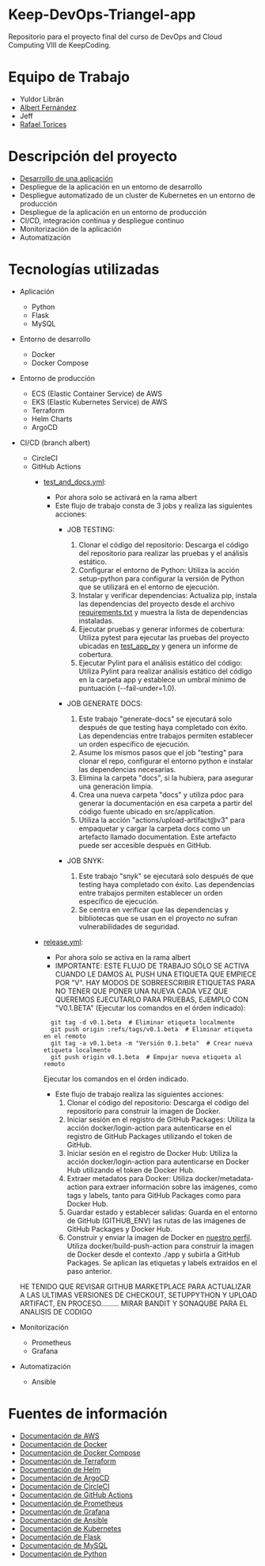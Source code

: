 # Keep-DevOps-Triangel-app

Repositorio para el proyecto final del curso de DevOps and Cloud Computing VIII de KeepCoding.

# Equipo de Trabajo

- Yuldor Librán
- [Albert Fernández](https://github.com/albertferal)
- Jeff
- [Rafael Torices](https://github.com/RafaTorices)

# Descripción del proyecto

- [Desarrollo de una aplicación](app/Readme.md)
- Despliegue de la aplicación en un entorno de desarrollo
- Despliegue automatizado de un cluster de Kubernetes en un entorno de producción
- Despliegue de la aplicación en un entorno de producción
- CI/CD, integración continua y despliegue continuo
- Monitorización de la aplicación
- Automatización

# Tecnologías utilizadas

- Aplicación
    - Python
    - Flask
    - MySQL

- Entorno de desarrollo
    - Docker
    - Docker Compose

- Entorno de producción
    - ECS (Elastic Container Service) de AWS
    - EKS (Elastic Kubernetes Service) de AWS
    - Terraform
    - Helm Charts
    - ArgoCD

- CI/CD (branch albert)
    - CircleCI
    - GitHub Actions
        - [test_and_docs.yml](.github/workflows/test_and_docs.yml):
            - Por ahora solo se activará en la rama albert
            - Este flujo de trabajo consta de 3 jobs y realiza las siguientes acciones:
                - JOB TESTING:
                    1. Clonar el código del repositorio: Descarga el código del repositorio para realizar las pruebas y el análisis estático.
                    2. Configurar el entorno de Python: Utiliza la acción setup-python para configurar la versión de Python que se utilizará en el entorno de ejecución.
                    3. Instalar y verificar dependencias: Actualiza pip, instala las dependencias del proyecto desde el archivo [requirements.txt](app/requirements.txt) y muestra la lista de dependencias instaladas.
                    4. Ejecutar pruebas y generar informes de cobertura: Utiliza pytest para ejecutar las pruebas del proyecto ubicadas en [test_app_py](app/src/tests\test_app.py) y genera un informe de cobertura.
                    5. Ejecutar Pylint para el análisis estático del código: Utiliza Pylint para realizar análisis estático del código en la carpeta app y establece un umbral mínimo de puntuación (--fail-under=1.0).
                
                - JOB GENERATE DOCS:
                    1. Este trabajo "generate-docs" se ejecutará solo después de que testing haya completado con éxito. Las dependencias entre trabajos permiten establecer un orden específico de ejecución.
                    2. Asume los mismos pasos que el job "testing" para clonar el repo, configurar el entorno python e instalar las dependencias necesarias.
                    3. Elimina la carpeta "docs", si la hubiera, para asegurar una generación limpia.
                    4. Crea una nueva carpeta "docs" y utiliza pdoc para generar la documentación en esa carpeta a partir del código fuente ubicado en src/application.
                    5. Utiliza la acción "actions/upload-artifact@v3" para empaquetar y cargar la carpeta docs como un artefacto llamado documentation. Este artefacto puede ser accesible después en GitHub.
                - JOB SNYK:
                    1. Este trabajo "snyk" se ejecutará solo después de que testing haya completado con éxito. Las dependencias entre trabajos permiten establecer un orden específico de ejecución.
                    2. Se centra en verificar que las dependencias y bibliotecas que se usan en el proyecto no sufran vulnerabilidades de seguridad.

        - [release.yml](.github/workflows/release.yml):
            - Por ahora solo se activa en la rama albert
            - IMPORTANTE: ESTE FLUJO DE TRABAJO SÓLO SE ACTIVA CUANDO LE DAMOS AL PUSH UNA ETIQUETA QUE EMPIECE POR "V". HAY MODOS DE SOBREESCRIBIR ETIQUETAS PARA NO TENER QUE PONER UNA NUEVA CADA VEZ QUE QUEREMOS EJECUTARLO PARA PRUEBAS, EJEMPLO CON "V0.1.BETA" (Ejecutar los comandos en el órden indicado):
            ```
              git tag -d v0.1.beta  # Eliminar etiqueta localmente
              git push origin :refs/tags/v0.1.beta  # Eliminar etiqueta en el remoto
              git tag -a v0.1.beta -m "Versión 0.1.beta"  # Crear nueva etiqueta localmente
              git push origin v0.1.beta  # Empujar nueva etiqueta al remoto
            ```
            Ejecutar los comandos en el órden indicado.
            - Este flujo de trabajo realiza las siguientes acciones:
                1. Clonar el código del repositorio: Descarga el código del repositorio para construir la imagen de Docker.
                2. Iniciar sesión en el registro de GitHub Packages: Utiliza la acción docker/login-action para autenticarse en el registro de GitHub Packages utilizando el token de GitHub.
                3. Iniciar sesión en el registro de Docker Hub: Utiliza la acción docker/login-action para autenticarse en Docker Hub utilizando el token de Docker Hub.
                4. Extraer metadatos para Docker: Utiliza docker/metadata-action para extraer información sobre las imágenes, como tags y labels, tanto para GitHub Packages como para Docker Hub.
                5. Guardar estado y establecer salidas: Guarda en el entorno de GitHub (GITHUB_ENV) las rutas de las imágenes de GitHub Packages y Docker Hub.
                6. Construir y enviar la imagen de Docker en [nuestro perfil](https://hub.docker.com/repository/docker/kctriangle/triangle-bot/general). Utiliza docker/build-push-action para construir la imagen de Docker desde el contexto ./app y subirla a GitHub Packages. Se aplican las etiquetas y labels extraídos en el paso anterior.

    HE TENIDO QUE REVISAR GITHUB MARKETPLACE PARA ACTUALIZAR A LAS ULTIMAS VERSIONES DE CHECKOUT, SETUPPYTHON Y UPLOAD ARTIFACT, EN PROCESO.........
    MIRAR BANDIT Y SONAQUBE PARA EL ANALISIS DE CODIGO


- Monitorización
    - Prometheus
    - Grafana

- Automatización
    - Ansible

# Fuentes de información

- [Documentación de AWS](https://docs.aws.amazon.com/es_es/)
- [Documentación de Docker](https://docs.docker.com/)
- [Documentación de Docker Compose](https://docs.docker.com/compose/)
- [Documentación de Terraform](https://www.terraform.io/docs/index.html)
- [Documentación de Helm](https://helm.sh/docs/)
- [Documentación de ArgoCD](https://argo-cd.readthedocs.io/en/stable/)
- [Documentación de CircleCI](https://circleci.com/docs/)
- [Documentación de GitHub Actions](https://docs.github.com/es/actions)
- [Documentación de Prometheus](https://prometheus.io/docs/introduction/overview/)
- [Documentación de Grafana](https://grafana.com/docs/grafana/latest/)
- [Documentación de Ansible](https://docs.ansible.com/ansible/latest/index.html)
- [Documentación de Kubernetes](https://kubernetes.io/docs/home/)
- [Documentación de Flask](https://flask.palletsprojects.com/en/1.1.x/)
- [Documentación de MySQL](https://dev.mysql.com/doc/)
- [Documentación de Python](https://docs.python.org/3/)


